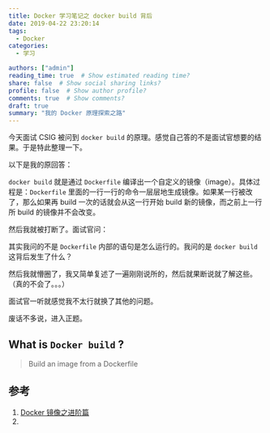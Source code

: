 ```yaml
---
title: Docker 学习笔记之 docker build 背后
date: 2019-04-22 23:20:14
tags: 
  - Docker
categories:
  - 学习

authors: ["admin"]
reading_time: true  # Show estimated reading time?
share: false  # Show social sharing links?
profile: false  # Show author profile?
comments: true  # Show comments?
draft: true
summary: "我的 Docker 原理探索之路"
---
```


今天面试 CSIG 被问到 `docker build` 的原理。感觉自己答的不是面试官想要的结果。于是特此整理一下。

以下是我的原回答：

`docker build` 就是通过 `Dockerfile` 编译出一个自定义的镜像（image）。具体过程是：`Dockerfile` 里面的一行一行的命令一层层地生成镜像。如果某一行被改了，那么如果再 build 一次的话就会从这一行开始 build 新的镜像，而之前上一行所 build 的镜像并不会改变。

然后我就被打断了。面试官问：

其实我问的不是 `Dockerfile` 内部的语句是怎么运行的。我问的是 `docker build` 这背后发生了什么？

然后我就懵圈了，我又简单复述了一遍刚刚说所的，然后就果断说就了解这些。（真的不会了。。。）

面试官一听就感觉我不太行就换了其他的问题。

废话不多说，进入正题。

## What is `Docker build` ?

> Build an image from a Dockerfile

## 参考

1. [Docker 镜像之进阶篇](https://www.cnblogs.com/sparkdev/p/9092082.html)
2. 
